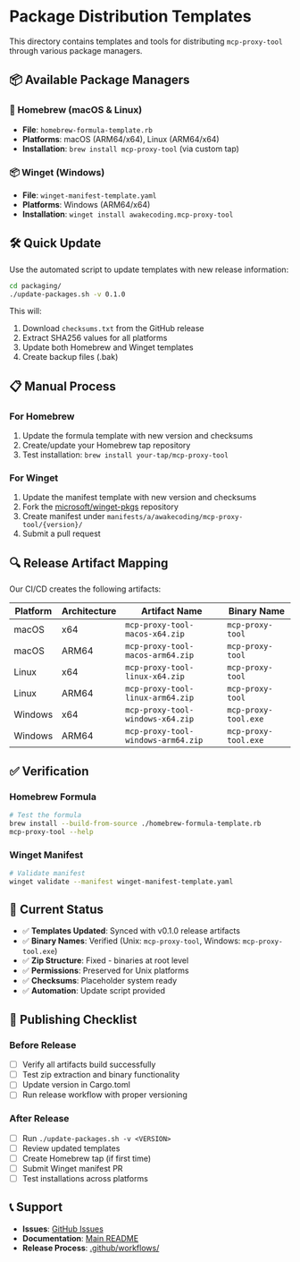 # Package Distribution Templates

This directory contains templates and tools for distributing `mcp-proxy-tool` through various package managers.

## 📦 Available Package Managers

### 🍺 Homebrew (macOS & Linux)
- **File**: `homebrew-formula-template.rb`
- **Platforms**: macOS (ARM64/x64), Linux (ARM64/x64)
- **Installation**: `brew install mcp-proxy-tool` (via custom tap)

### 📦 Winget (Windows)
- **File**: `winget-manifest-template.yaml`
- **Platforms**: Windows (ARM64/x64)
- **Installation**: `winget install awakecoding.mcp-proxy-tool`

## 🛠️ Quick Update

Use the automated script to update templates with new release information:

```bash
cd packaging/
./update-packages.sh -v 0.1.0
```

This will:
1. Download `checksums.txt` from the GitHub release
2. Extract SHA256 values for all platforms
3. Update both Homebrew and Winget templates
4. Create backup files (.bak)

## 📋 Manual Process

### For Homebrew

1. Update the formula template with new version and checksums
2. Create/update your Homebrew tap repository
3. Test installation: `brew install your-tap/mcp-proxy-tool`

### For Winget

1. Update the manifest template with new version and checksums
2. Fork the [microsoft/winget-pkgs](https://github.com/microsoft/winget-pkgs) repository
3. Create manifest under `manifests/a/awakecoding/mcp-proxy-tool/{version}/`
4. Submit a pull request

## 🔍 Release Artifact Mapping

Our CI/CD creates the following artifacts:

| Platform | Architecture | Artifact Name | Binary Name |
|----------|-------------|---------------|-------------|
| macOS | x64 | `mcp-proxy-tool-macos-x64.zip` | `mcp-proxy-tool` |
| macOS | ARM64 | `mcp-proxy-tool-macos-arm64.zip` | `mcp-proxy-tool` |
| Linux | x64 | `mcp-proxy-tool-linux-x64.zip` | `mcp-proxy-tool` |
| Linux | ARM64 | `mcp-proxy-tool-linux-arm64.zip` | `mcp-proxy-tool` |
| Windows | x64 | `mcp-proxy-tool-windows-x64.zip` | `mcp-proxy-tool.exe` |
| Windows | ARM64 | `mcp-proxy-tool-windows-arm64.zip` | `mcp-proxy-tool.exe` |

## ✅ Verification

### Homebrew Formula
```bash
# Test the formula
brew install --build-from-source ./homebrew-formula-template.rb
mcp-proxy-tool --help
```

### Winget Manifest
```bash
# Validate manifest
winget validate --manifest winget-manifest-template.yaml
```

## 📝 Current Status

- ✅ **Templates Updated**: Synced with v0.1.0 release artifacts
- ✅ **Binary Names**: Verified (Unix: `mcp-proxy-tool`, Windows: `mcp-proxy-tool.exe`)
- ✅ **Zip Structure**: Fixed - binaries at root level
- ✅ **Permissions**: Preserved for Unix platforms
- ✅ **Checksums**: Placeholder system ready
- ✅ **Automation**: Update script provided

## 🚀 Publishing Checklist

### Before Release
- [ ] Verify all artifacts build successfully
- [ ] Test zip extraction and binary functionality
- [ ] Update version in Cargo.toml
- [ ] Run release workflow with proper versioning

### After Release
- [ ] Run `./update-packages.sh -v <VERSION>`
- [ ] Review updated templates
- [ ] Create Homebrew tap (if first time)
- [ ] Submit Winget manifest PR
- [ ] Test installations across platforms

## 📞 Support

- **Issues**: [GitHub Issues](https://github.com/awakecoding/mcp-proxy-tool/issues)
- **Documentation**: [Main README](../README.md)
- **Release Process**: [.github/workflows/](../.github/workflows/)
